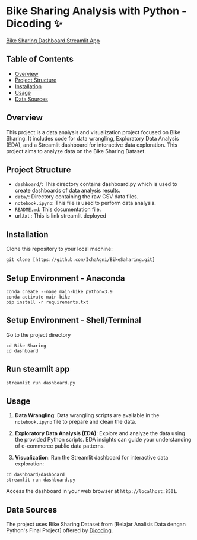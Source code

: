 # Bike Sharing Analysis with Python - Dicoding  ✨

[Bike Sharing Dashboard Streamlit App](https://bikesharing21.streamlit.app/)

## Table of Contents
- [Overview](#overview)
- [Project Structure](#project-structure)
- [Installation](#installation)
- [Usage](#usage)
- [Data Sources](#data-sources)

## Overview
This project is a data analysis and visualization project focused on Bike Sharing. It includes code for data wrangling, Exploratory Data Analysis (EDA), and a Streamlit dashboard for interactive data exploration. This project aims to analyze data on the Bike Sharing Dataset.

## Project Structure
- `dashboard/`: This directory contains dashboard.py which is used to create dashboards of data analysis results.
- `data/`: Directory containing the raw CSV data files.
- `notebook.ipynb`: This file is used to perform data analysis.
- `README.md`: This documentation file.
- url.txt : This is link streamlit deployed

## Installation

Clone this repository to your local machine:
```
git clone [https://github.com/IchaAgni/BikeSaharing.git]
```
## Setup Environment - Anaconda

```
conda create --name main-bike python=3.9
conda activate main-bike
pip install -r requirements.txt

```

## Setup Environment - Shell/Terminal
Go to the project directory
```
cd Bike Sharing
cd dashboard
```

## Run steamlit app
```
streamlit run dashboard.py
```

## Usage
1. **Data Wrangling**: Data wrangling scripts are available in the `notebook.ipynb` file to prepare and clean the data.

2. **Exploratory Data Analysis (EDA)**: Explore and analyze the data using the provided Python scripts. EDA insights can guide your understanding of e-commerce public data patterns.

3. **Visualization**: Run the Streamlit dashboard for interactive data exploration:

```
cd dashboard/dashboard
streamlit run dashboard.py
```
Access the dashboard in your web browser at `http://localhost:8501`.

## Data Sources
The project uses Bike Sharing Dataset from [Belajar Analisis Data dengan Python's Final Project] offered by [Dicoding](https://www.dicoding.com/).

